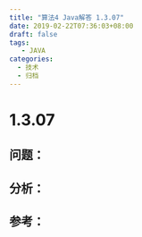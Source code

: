 ```yaml
---
title: "算法4 Java解答 1.3.07"
date: 2019-02-22T07:36:03+08:00
draft: false
tags:
   - JAVA
categories:
  - 技术
  - 归档
---
```



# 1.3.07

## 问题：


## 分析：


## 参考：


